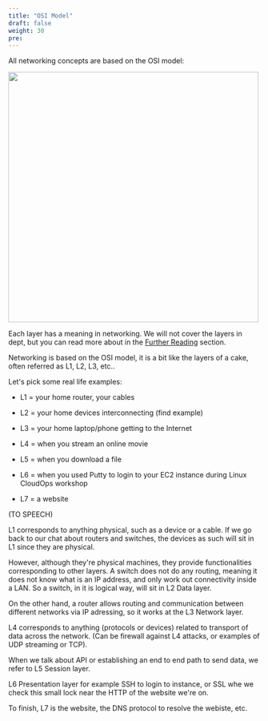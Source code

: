 ```yaml
---
title: "OSI Model"
draft: false
weight: 30
pre: 
---
```


All networking concepts are based on the OSI model:

<img src='/images/osi-model-7-layers.png' width='500px'>

Each layer has a meaning in networking. We will not cover the layers in dept, but you can read more about in the [Further Reading](/further_reading.html) section.

Networking is based on the OSI model, it is a bit like the layers of a cake, often referred as L1, L2, L3, etc..

Let's pick some real life examples:

- L1 = your home router, your cables

- L2 = your home devices interconnecting (find example)

- L3 = your home laptop/phone getting to the Internet

- L4 = when you stream an online movie

- L5 = when you download a file

- L6 = when you used Putty to login to your EC2 instance during Linux CloudOps workshop

- L7 = a website


(TO SPEECH)

L1 corresponds to anything physical, such as a device or a cable. If we go back to our chat about routers and switches, the devices as such will sit in L1 since they are physical.

However, although they're physical machines, they provide functionalities corresponding to other layers. A switch does not do any routing, meaning it does not know what is an IP address, and only work out connectivity inside a LAN. So a switch, in it is logical way, will sit in L2 Data layer.

On the other hand, a router allows routing and communication between different networks via IP adressing, so it works at the L3 Network layer.

L4 corresponds to anything (protocols or devices) related to transport of data across the network. 
(Can be firewall against L4 attacks, or examples of UDP streaming or TCP).

When we talk about API or establishing an end to end path to send data, we refer to L5 Session layer.

L6 Presentation layer for example SSH to login to instance, or SSL whe we check this small lock near the HTTP of the website we're on.

To finish, L7 is the website, the DNS protocol to resolve the webiste, etc.









